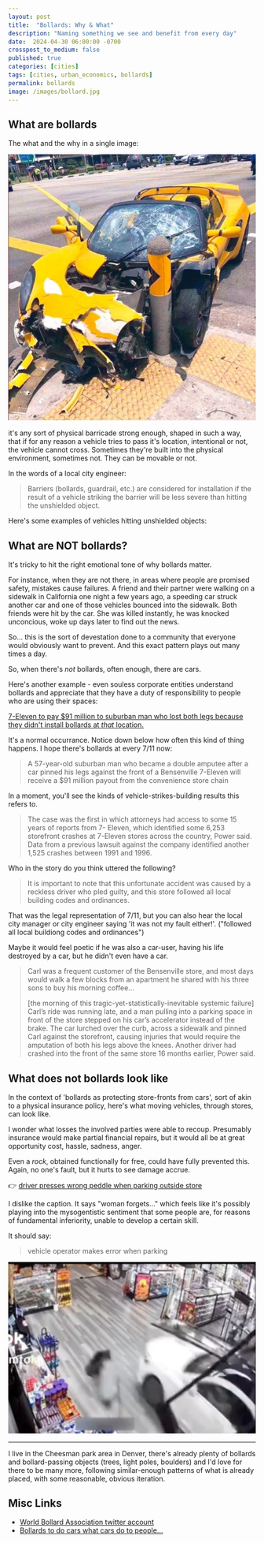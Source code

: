 ```yaml
---
layout: post
title:  "Bollards: Why & What"
description: "Naming something we see and benefit from every day"
date:  2024-04-30 06:00:00 -0700
crosspost_to_medium: false
published: true
categories: [cities]
tags: [cities, urban_economics, bollards]
permalink: bollards
image: /images/bollard.jpg
---
```


## What are bollards

The what and the why in a single image:

![bollard](images/bollard.jpg)

it's any sort of physical barricade strong enough, shaped in such a way, that if for any reason a vehicle tries to pass it's location, intentional or not, the vehicle cannot cross. Sometimes they're built into the physical environment, sometimes not. They can be movable or not. 

In the words of a local city engineer:

> Barriers (bollards, guardrail, etc.) are considered for installation if the result of a vehicle striking the barrier will be less severe than hitting the unshielded object.

Here's some examples of vehicles hitting unshielded objects:

## What are NOT bollards?

It's tricky to hit the right emotional tone of why bollards matter. 

For instance, when they are not there, in areas where people are promised safety, mistakes cause failures. A friend and their partner were walking on a sidewalk in California one night a few years ago, a speeding car struck another car and one of those vehicles bounced into the sidewalk. Both friends were hit by the car. She was killed instantly, he was knocked unconcious, woke up days later to find out the news. 

So... this is the sort of devestation done to a community that everyone would obviously want to prevent. And this exact pattern plays out many times a day.


So, when there's _not_ bollards, often enough, there are cars. 

Here's another example - even souless corporate entities understand bollards and appreciate that they have a duty of responsibility to people who are using their spaces:

[7-Eleven to pay $91 million to suburban man who lost both legs because they didn't install bollards at _that_ location.](https://chicago.suntimes.com/2023/2/8/23591381/7-eleven-storefront-crash-settles-lawsuit-bensenville)

It's a normal occurrance. Notice down below how often this kind of thing happens. I hope there's bollards at every 7/11 now:

> A 57-year-old suburban man who became a double amputee after a car pinned his legs against the front of a Bensenville 7-Eleven will receive a $91 million payout from the convenience store chain

In a moment, you'll see the kinds of vehicle-strikes-building results this refers to.

> The case was the first in which attorneys had access to some 15 years of reports from 7- Eleven, which identified some 6,253 storefront crashes at 7-Eleven stores across the country, Power said. Data from a previous lawsuit against the company identified another 1,525 crashes between 1991 and 1996.

Who in the story do you think uttered the following?

> It is important to note that this unfortunate accident was caused by a reckless driver who pled guilty, and this store followed all local building codes and ordinances.

That was the legal representation of 7/11, but you can also hear the local city manager or city engineer saying 'it was not my fault either!'. ("followed all local buildiong codes and ordinances")

Maybe it would feel poetic if he was also a car-user, having his life destroyed by a car, but he didn't even have a car.

> Carl was a frequent customer of the Bensenville store, and most days would walk a few blocks from an apartment he shared with his three sons to buy his morning coffee...
>
> [the morning of this tragic-yet-statistically-inevitable systemic failure] Carl’s ride was running late, and a man pulling into a parking space in front of the store stepped on his car’s accelerator instead of the brake. The car lurched over the curb, across a sidewalk and pinned Carl against the storefront, causing injuries that would require the amputation of both his legs above the knees. Another driver had crashed into the front of the same store 16 months earlier, Power said.

## What does not bollards look like

In the context of 'bollards as protecting store-fronts from cars', sort of akin to a physical insurance policy, here's what moving vehicles, through stores, can look like. 

I wonder what losses the involved parties were able to recoup. Presumably insurance would make partial financial repairs, but it would all be at great opportunity cost, hassle, sadness, anger. 

Even a _rock_, obtained functionally for free, could have fully prevented this. Again, no one's fault, but it hurts to see damage accrue.

👉 [driver presses wrong peddle when parking outside store](https://www.reddit.com/r/fuckcars/comments/1cfs0np/why_cars_should_be_restricted/)

I dislike the caption. It says "woman forgets..." which feels like it's possibly playing into the mysogentistic sentiment that some people are, for reasons of fundamental inferiority, unable to develop a certain skill.

It should say:

> vehicle operator makes error when parking

[![not_bollard](images/not_bollard.png)](https://www.reddit.com/r/fuckcars/comments/1cfs0np/why_cars_should_be_restricted)



--------------------

I live in the Cheesman park area in Denver, there's already plenty of bollards and bollard-passing objects (trees, light poles, boulders) and I'd love for there to be many more, following similar-enough patterns of what is already placed, with some reasonable, obvious iteration.


## Misc Links

- [World Bollard Association twitter account](https://twitter.com/WorldBollard)
- [Bollards to do cars what cars do to people...](#)

